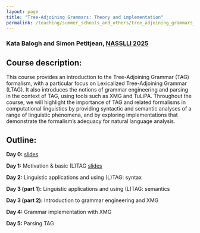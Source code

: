 ```yaml
---
layout: page
title: "Tree-Adjoining Grammars: Theory and implementation"
permalink: /teaching/summer_schools_and_others/tree_adjoining_grammars_theory_and_implementation_nasslli/
---
```


### Kata Balogh and Simon Petitjean, [NASSLLI 2025](https://nasslli25.shane.st)

## Course description:

This course provides an introduction to the Tree-Adjoining Grammar (TAG) formalism, with a particular focus on Lexicalized Tree-Adjoining Grammar (LTAG). It also introduces the notions of grammar engineering and parsing in the context of TAG, using tools such as XMG and TuLiPA. Throughout the course, we will highlight the importance of TAG and related formalisms in computational linguistics by providing syntactic and semantic analyses of a range of linguistic phenomena, and by exploring implementations that demonstrate the formalism’s adequacy for natural language analysis.

## Outline:

**Day 0:** [slides](/assets/pdfs/TAG_NASSLLI25_day0.pdf)

**Day 1:** Motivation & basic (L)TAG [slides](/assets/pdfs/TAG_NASSLLI25_day1.pdf)

**Day 2:** Linguistic applications and using (L)TAG: syntax

**Day 3 (part 1):** Linguistic applications and using (L)TAG: semantics

**Day 3 (part 2):** Introduction to grammar engineering and XMG

**Day 4:** Grammar implementation with XMG

**Day 5:** Parsing TAG